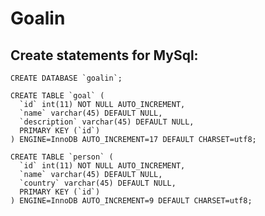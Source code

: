 # Goalin

## Create statements for MySql:

	CREATE DATABASE `goalin`;

	CREATE TABLE `goal` (
	  `id` int(11) NOT NULL AUTO_INCREMENT,
	  `name` varchar(45) DEFAULT NULL,
	  `description` varchar(45) DEFAULT NULL,
	  PRIMARY KEY (`id`)
	) ENGINE=InnoDB AUTO_INCREMENT=17 DEFAULT CHARSET=utf8;

	CREATE TABLE `person` (
	  `id` int(11) NOT NULL AUTO_INCREMENT,
	  `name` varchar(45) DEFAULT NULL,
	  `country` varchar(45) DEFAULT NULL,
	  PRIMARY KEY (`id`)
	) ENGINE=InnoDB AUTO_INCREMENT=9 DEFAULT CHARSET=utf8;
